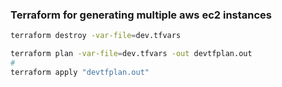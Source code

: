 ### Terraform for generating multiple aws ec2 instances

```sh
terraform destroy -var-file=dev.tfvars
```

```sh
terraform plan -var-file=dev.tfvars -out devtfplan.out
#
terraform apply "devtfplan.out"
```